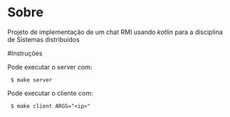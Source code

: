# Sobre

Projeto de implementação de um chat RMI usando *kotlin* para a disciplina de Sistemas distribuídos

#Instruções

Pode executar o server com:

```
 $ make server
```

Pode executar o cliente com:

```
 $ make client ARGS="<ip>"
```

